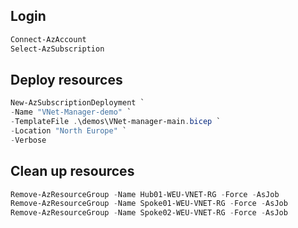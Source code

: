 ## Login
```Powershell
Connect-AzAccount
Select-AzSubscription 
```

## Deploy resources
```Powershell
New-AzSubscriptionDeployment `
-Name "VNet-Manager-demo" `
-TemplateFile .\demos\VNet-manager-main.bicep `
-Location "North Europe" `
-Verbose
```

## Clean up resources
```Powershell
Remove-AzResourceGroup -Name Hub01-WEU-VNET-RG -Force -AsJob
Remove-AzResourceGroup -Name Spoke01-WEU-VNET-RG -Force -AsJob
Remove-AzResourceGroup -Name Spoke02-WEU-VNET-RG -Force -AsJob
```